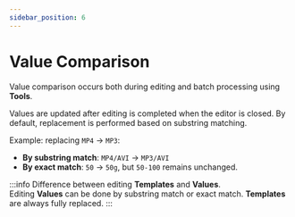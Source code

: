 ```yaml
---
sidebar_position: 6
---
```


# Value Comparison

Value comparison occurs both during editing and batch processing using **Tools**.

Values are updated after editing is completed when the editor is closed. By default, replacement is performed based on substring matching.

Example: replacing `MP4` → `MP3`:

- **By substring match**: `MP4/AVI` → `MP3/AVI`
- **By exact match**: `50` → `50g`, but `50-100` remains unchanged.

:::info
Difference between editing **Templates** and **Values**.  
Editing **Values** can be done by substring match or exact match. **Templates** are always fully replaced.
:::
